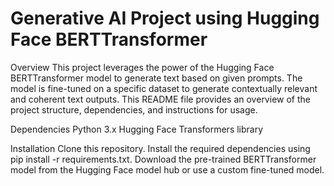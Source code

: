# Generative AI Project using Hugging Face BERTTransformer

Overview
This project leverages the power of the Hugging Face BERTTransformer model to generate text based on given prompts. The model is fine-tuned on a specific dataset to generate contextually relevant and coherent text outputs. This README file provides an overview of the project structure, dependencies, and instructions for usage.

Dependencies
Python 3.x
Hugging Face Transformers library

Installation
Clone this repository.
Install the required dependencies using pip install -r requirements.txt.
Download the pre-trained BERTTransformer model from the Hugging Face model hub or use a custom fine-tuned model.
